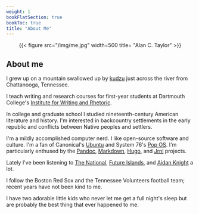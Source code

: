 ```yaml
---
weight: 1
bookFlatSection: true
bookToc: true
title: "About Me"
---
```


<div style="text-align:center">{{< figure src="/img/me.jpg" width=500 title= "Alan C. Taylor" >}}</div>

## About me

I grew up on a mountain swallowed up by [kudzu](https://en.wikipedia.org/wiki/Kudzu) just across the river from Chattanooga, Tennessee.  

I teach writing and research courses for first-year students at Dartmouth College's [Institute for Writing and Rhetoric](https://writing-speech.dartmouth.edu).

In college and graduate school I studied nineteenth-century American literature and history. I'm interested in backcountry settlements in the early republic and conflicts between Native peoples and settlers.  

I'm a mildly accomplished computer nerd. I like open-source software and culture. I'm a fan of Canonical's [Ubuntu](https://ubuntu.com) and System 76's [Pop OS](https://pop.system76.com/). I'm particularly enthused by the [Pandoc](https://pandoc.org/), [Markdown](https://daringfireball.net/projects/markdown/syntax), [Hugo](https://gohugo.io/), and [Jrnl](https://jrnl.sh/) projects. 

Lately I've been listening to [The National](https://americanmary.com/), [Future Islands](https://future-islands.com/), and [Aidan Knight](https://www.aidanknight.com/) a lot.

I follow the Boston Red Sox and the Tennessee Volunteers football team; recent years have not been kind to me.  

I have two adorable little kids who never let me get a full night's sleep but are probably the best thing that ever happened to me.  

